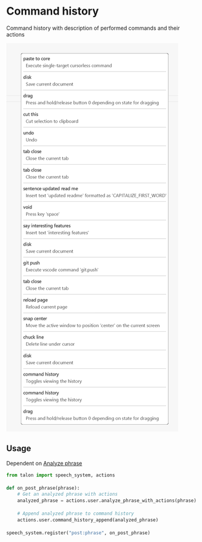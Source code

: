 # Command history

Command history with description of performed commands and their actions

![Command history](./command_history.png)

## Usage

Dependent on [Analyze phrase](../analyze_phrase/)

```py
from talon import speech_system, actions

def on_post_phrase(phrase):
    # Get an analyzed phrase with actions
    analyzed_phrase = actions.user.analyze_phrase_with_actions(phrase)

    # Append analyzed phrase to command history
    actions.user.command_history_append(analyzed_phrase)

speech_system.register("post:phrase", on_post_phrase)
```
